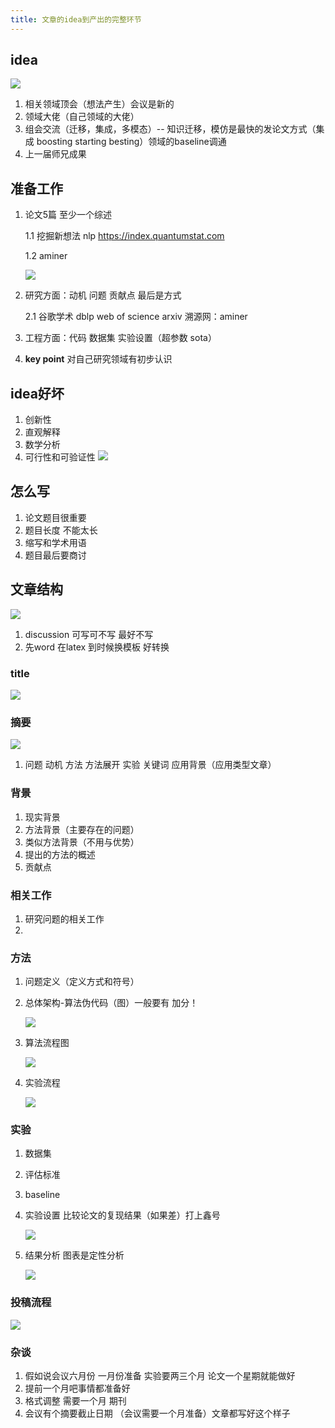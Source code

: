 ```yaml
---
title: 文章的idea到产出的完整环节
---
```


## idea

[![](https://s1.ax1x.com/2022/07/12/jgFCex.md.jpg)](https://imgtu.com/i/jgFCex)

1. 相关领域顶会（想法产生）会议是新的
2. 领域大佬（自己领域的大佬）
3. 组会交流（迁移，集成，多模态）-- 知识迁移，模仿是最快的发论文方式（集成 boosting starting besting）领域的baseline调通 
4. 上一届师兄成果
## 准备工作
1. 论文5篇 至少一个综述

   1.1 挖掘新想法 nlp https://index.quantumstat.com

   1.2 aminer

   [![](https://s1.ax1x.com/2022/07/13/jWkqcF.md.jpg)](https://imgtu.com/i/jWkqcF)


2. 研究方面：动机 问题 贡献点 最后是方式

   2.1  谷歌学术 dblp web of science arxiv 溯源网：aminer 

3. 工程方面：代码 数据集 实验设置（超参数 sota）

4. **key point** 对自己研究领域有初步认识
## idea好坏
1. 创新性
2. 直观解释
3. 数学分析
4. 可行性和可验证性
[![](https://s1.ax1x.com/2022/07/13/jWkLX4.md.jpg)](https://imgtu.com/i/jWkLX4)
## 怎么写
1. 论文题目很重要
2. 题目长度 不能太长
3. 缩写和学术用语
4. 题目最后要商讨
## 文章结构

[![](https://s1.ax1x.com/2022/07/12/jgFSyR.md.jpg)](https://imgtu.com/i/jgFSyR)

1. discussion 可写可不写 最好不写
2. 先word 在latex 到时候换模板 好转换
### title
[![](https://s1.ax1x.com/2022/07/13/jWAn4P.md.jpg)](https://imgtu.com/i/jWAn4P)

### 摘要

[![](https://s1.ax1x.com/2022/07/12/jgFPw6.md.jpg)](https://imgtu.com/i/jgFPw6)

1. 问题 动机 方法 方法展开 实验 关键词 应用背景（应用类型文章）
### 背景
1. 现实背景
2. 方法背景（主要存在的问题）
3. 类似方法背景（不用与优势）
4. 提出的方法的概述
5. 贡献点
### 相关工作
1. 研究问题的相关工作
2. 
### 方法
1. 问题定义（定义方式和符号）

2. 总体架构-算法伪代码（图）一般要有 加分！

   [![](https://s1.ax1x.com/2022/07/12/jgFpO1.md.jpg)](https://imgtu.com/i/jgFpO1)

3. 算法流程图

   [![](https://s1.ax1x.com/2022/07/12/jgFiTK.md.jpg)](https://imgtu.com/i/jgFiTK)

4. 实验流程

   [![](https://s1.ax1x.com/2022/07/12/jgFeld.md.jpg)](https://imgtu.com/i/jgFeld)
### 实验 
1. 数据集

2. 评估标准

3. baseline

4. 实验设置 比较论文的复现结果（如果差）打上鑫号

   [![](https://s1.ax1x.com/2022/07/12/jgFAYD.md.jpg)](https://imgtu.com/i/jgFAYD)

5. 结果分析 图表是定性分析

   [![](https://s1.ax1x.com/2022/07/12/jgFZSH.md.jpg)](https://imgtu.com/i/jgFZSH)
### 投稿流程
[![](https://s1.ax1x.com/2022/07/12/jgFEfe.md.jpg)](https://imgtu.com/i/jgFEfe)

### 杂谈
1. 假如说会议六月份 一月份准备 实验要两三个月 论文一个星期就能做好
2. 提前一个月吧事情都准备好
3. 格式调整 需要一个月 期刊
4. 会议有个摘要截止日期 （会议需要一个月准备）文章都写好这个样子

